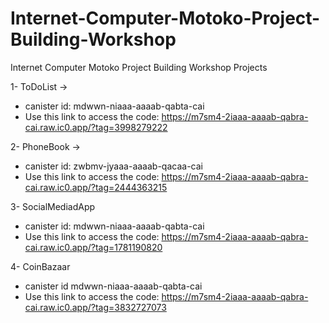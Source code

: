 # Internet-Computer-Motoko-Project-Building-Workshop
Internet Computer Motoko Project Building Workshop Projects

1- ToDoList ->
  - canister id: mdwwn-niaaa-aaaab-qabta-cai
  - Use this link to access the code: https://m7sm4-2iaaa-aaaab-qabra-cai.raw.ic0.app/?tag=3998279222

2- PhoneBook ->
  - canister id: zwbmv-jyaaa-aaaab-qacaa-cai
  - Use this link to access the code: https://m7sm4-2iaaa-aaaab-qabra-cai.raw.ic0.app/?tag=2444363215

3- SocialMediadApp
  - canister id: mdwwn-niaaa-aaaab-qabta-cai
  - Use this link to access the code: https://m7sm4-2iaaa-aaaab-qabra-cai.raw.ic0.app/?tag=1781190820

4- CoinBazaar
  - canister id mdwwn-niaaa-aaaab-qabta-cai
  - Use this link to access the code: https://m7sm4-2iaaa-aaaab-qabra-cai.raw.ic0.app/?tag=3832727073
